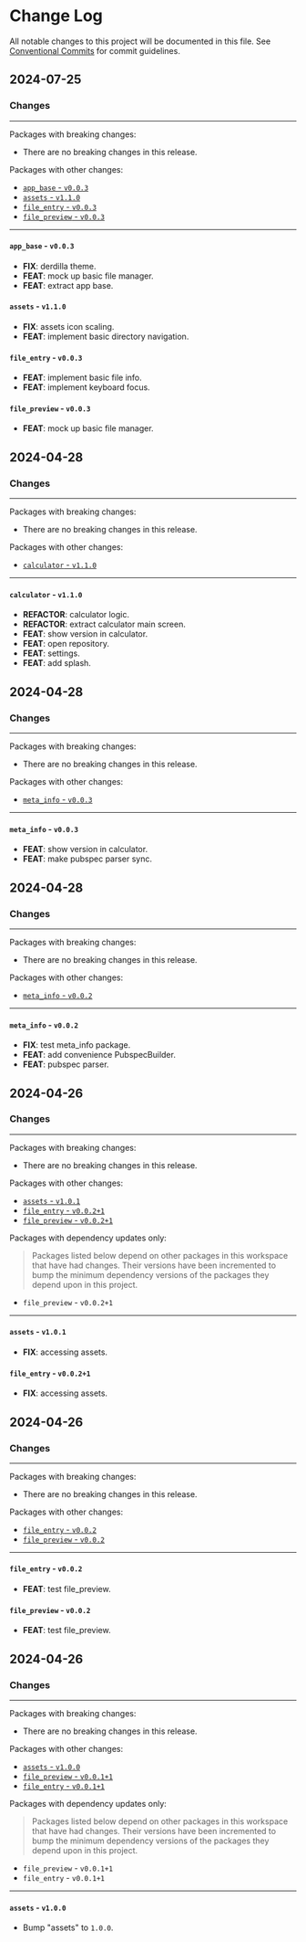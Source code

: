 # Change Log

All notable changes to this project will be documented in this file.
See [Conventional Commits](https://conventionalcommits.org) for commit guidelines.

## 2024-07-25

### Changes

---

Packages with breaking changes:

 - There are no breaking changes in this release.

Packages with other changes:

 - [`app_base` - `v0.0.3`](#app_base---v003)
 - [`assets` - `v1.1.0`](#assets---v110)
 - [`file_entry` - `v0.0.3`](#file_entry---v003)
 - [`file_preview` - `v0.0.3`](#file_preview---v003)

---

#### `app_base` - `v0.0.3`

 - **FIX**: derdilla theme.
 - **FEAT**: mock up basic file manager.
 - **FEAT**: extract app base.

#### `assets` - `v1.1.0`

 - **FIX**: assets icon scaling.
 - **FEAT**: implement basic directory navigation.

#### `file_entry` - `v0.0.3`

 - **FEAT**: implement basic file info.
 - **FEAT**: implement keyboard focus.

#### `file_preview` - `v0.0.3`

 - **FEAT**: mock up basic file manager.


## 2024-04-28

### Changes

---

Packages with breaking changes:

 - There are no breaking changes in this release.

Packages with other changes:

 - [`calculator` - `v1.1.0`](#calculator---v110)

---

#### `calculator` - `v1.1.0`

 - **REFACTOR**: calculator logic.
 - **REFACTOR**: extract calculator main screen.
 - **FEAT**: show version in calculator.
 - **FEAT**: open repository.
 - **FEAT**: settings.
 - **FEAT**: add splash.


## 2024-04-28

### Changes

---

Packages with breaking changes:

 - There are no breaking changes in this release.

Packages with other changes:

 - [`meta_info` - `v0.0.3`](#meta_info---v003)

---

#### `meta_info` - `v0.0.3`

 - **FEAT**: show version in calculator.
 - **FEAT**: make pubspec parser sync.


## 2024-04-28

### Changes

---

Packages with breaking changes:

 - There are no breaking changes in this release.

Packages with other changes:

 - [`meta_info` - `v0.0.2`](#meta_info---v002)

---

#### `meta_info` - `v0.0.2`

 - **FIX**: test meta_info package.
 - **FEAT**: add convenience PubspecBuilder.
 - **FEAT**: pubspec parser.


## 2024-04-26

### Changes

---

Packages with breaking changes:

 - There are no breaking changes in this release.

Packages with other changes:

 - [`assets` - `v1.0.1`](#assets---v101)
 - [`file_entry` - `v0.0.2+1`](#file_entry---v0021)
 - [`file_preview` - `v0.0.2+1`](#file_preview---v0021)

Packages with dependency updates only:

> Packages listed below depend on other packages in this workspace that have had changes. Their versions have been incremented to bump the minimum dependency versions of the packages they depend upon in this project.

 - `file_preview` - `v0.0.2+1`

---

#### `assets` - `v1.0.1`

 - **FIX**: accessing assets.

#### `file_entry` - `v0.0.2+1`

 - **FIX**: accessing assets.


## 2024-04-26

### Changes

---

Packages with breaking changes:

 - There are no breaking changes in this release.

Packages with other changes:

 - [`file_entry` - `v0.0.2`](#file_entry---v002)
 - [`file_preview` - `v0.0.2`](#file_preview---v002)

---

#### `file_entry` - `v0.0.2`

 - **FEAT**: test file_preview.

#### `file_preview` - `v0.0.2`

 - **FEAT**: test file_preview.


## 2024-04-26

### Changes

---

Packages with breaking changes:

 - There are no breaking changes in this release.

Packages with other changes:

 - [`assets` - `v1.0.0`](#assets---v100)
 - [`file_preview` - `v0.0.1+1`](#file_preview---v0011)
 - [`file_entry` - `v0.0.1+1`](#file_entry---v0011)

Packages with dependency updates only:

> Packages listed below depend on other packages in this workspace that have had changes. Their versions have been incremented to bump the minimum dependency versions of the packages they depend upon in this project.

 - `file_preview` - `v0.0.1+1`
 - `file_entry` - `v0.0.1+1`

---

#### `assets` - `v1.0.0`

 - Bump "assets" to `1.0.0`.

